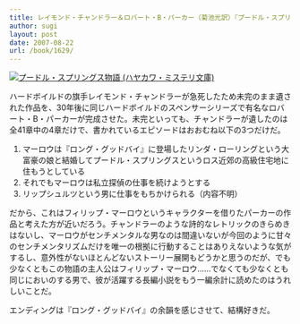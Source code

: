 ```yaml
---
title: レイモンド・チャンドラー＆ロバート・B・パーカー（菊池光訳）『プードル・スプリングス物語』
author: sugi
layout: post
date: 2007-08-22
url: /book/1629/
---
```

<a href="http://www.amazon.co.jp/exec/obidos/ASIN/4150756694/chezsugi-22/ref=nosim/" name="amazletlink" target="_blank"><img src="http://i2.wp.com/ecx.images-amazon.com/images/I/51WSAXNKFVL.SL160.jpg?w=660" alt="プードル・スプリングス物語 (ハヤカワ・ミステリ文庫)" class="alignleft" data-recalc-dims="1" /></a>

ハードボイルドの旗手レイモンド・チャンドラーが急死したため未完のまま遺された作品を、30年後に同じハードボイルドのスペンサーシリーズで有名なロバート・B・パーカーが完成させた。未完といっても、チャンドラーが遺したのは全41章中の4章だけで、書かれているエピソードはおおむね以下の3つだけだ。

  1. マーロウは『ロング・グッドバイ』に登場したリンダ・ローリングという大富豪の娘と結婚してプードル・スプリングスというロス近郊の高級住宅地に住もうとしている
  2. それでもマーロウは私立探偵の仕事を続けようとする
  3. リップシュルツという男に仕事をもちかけられる（内容不明）

だから、これはフィリップ・マーロウというキャラクターを借りたパーカーの作品と考えた方が近いだろう。チャンドラーのような詩的なレトリックのきらめきはないし、マーロウがセンチメンタルな男なのは間違いないが今回のように甘々のセンチメンタリズムだけを唯一の根拠に行動することはありえないような気がするし、意外性がないほとんどないストーリー展開もどうかと思うのだが、でも少なくともこの物語の主人公はフィリップ・マーロウ......でなくても少なくとも同じにおいのする男で、彼が活躍する長編小説をもう一編余計に読めたのはうれしいことだ。

エンディングは『ロング・グッドバイ』の余韻を感じさせて、結構好きだ。

